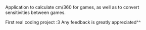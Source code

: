 Application to calculate cm/360 for games, as well as to convert sensitivities between games.

First real coding project :3 
Any feedback is greatly appreciated^^ 
